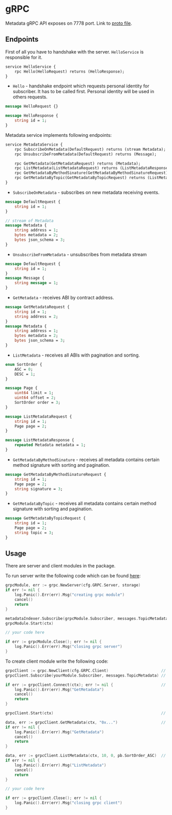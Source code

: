 # gRPC

Metadata gRPC API exposes on 7778 port. Link to [proto file](/pkg/modules/grpc/proto/metadata.proto).

## Endpoints

First of all you have to handshake with the server. `HelloService` is responsible for it.

```protobuf
service HelloService {
    rpc Hello(HelloRequest) returns (HelloResponse);
}

```

* `Hello` - handshake endpoint which requests personal identity for subscriber. It has to be called first. Personal identity will be used in others requests.

```protobuf
message HelloRequest {}

message HelloResponse {
    string id = 1;
}
```


Metadata service implements following endpoints:

```protobuf
service MetadataService {
    rpc SubscribeOnMetadata(DefaultRequest) returns (stream Metadata);
    rpc UnsubscribeFromMetadata(DefaultRequest) returns (Message);

    rpc GetMetadata(GetMetadataRequest) returns (Metadata);
    rpc ListMetadata(ListMetadataRequest) returns (ListMetadataResponse);
    rpc GetMetadataByMethodSinature(GetMetadataByMethodSinatureRequest) returns (ListMetadataResponse);
    rpc GetMetadataByTopic(GetMetadataByTopicRequest) returns (ListMetadataResponse);
}
```

* `SubscribeOnMetadata` - subscribes on new metadata receiving events.

```protobuf
message DefaultRequest {
    string id = 1;
}

// stream of Metadata
message Metadata {
    string address = 1;
    bytes metadata = 2;
    bytes json_schema = 3;
}

```

* `UnsubscribeFromMetadata` - unsubscribes from metadata stream

```protobuf
message DefaultRequest {
    string id = 1;
}
message Message {
    string message = 1;
}
```

* `GetMetadata` - receives ABI by contract address.

```protobuf
message GetMetadataRequest {
    string id = 1;
    string address = 2;
}
message Metadata {
    string address = 1;
    bytes metadata = 2;
    bytes json_schema = 3;
}
```

* `ListMetadata` - receives all ABIs with pagination and sorting.

```protobuf
enum SortOrder {
    ASC = 0;
    DESC = 1;
}

message Page {
    uint64 limit = 1;
    uint64 offset = 2;
    SortOrder order = 3;
}

message ListMetadataRequest {
    string id = 1;
    Page page = 2;
}

message ListMetadataResponse {
    repeated Metadata metadata = 1;
}
```

* `GetMetadataByMethodSinature` - receives all metadata contains certain method signature with sorting and pagination.

```protobuf
message GetMetadataByMethodSinatureRequest {
    string id = 1;
    Page page = 2;
    string signature = 3;
}
```


* `GetMetadataByTopic` - receives all metadata contains certain method signature with sorting and pagination.

```protobuf
message GetMetadataByTopicRequest {
    string id = 1;
    Page page = 2;
    string topic = 3;
}
``` 

## Usage

There are server and client modules in the package.

To run server write the following code which can be found [here](/cmd/indexer/main.go):

```go
grpcModule, err := grpc.NewServer(cfg.GRPC.Server, storage)
if err != nil {
    log.Panic().Err(err).Msg("creating grpc module")
    cancel()
    return
}

metadataIndexer.Subscribe(grpcModule.Subscriber, messages.TopicMetadata)
grpcModule.Start(ctx)

// your code here

if err := grpcModule.Close(); err != nil {
    log.Panic().Err(err).Msg("closing grpc server")
}
```

To create client module write the following code:

```go
grpcClient := grpc.NewClient(cfg.GRPC.Client)                       // create module
grpcClient.Subscribe(yourModule.Subscriber, messages.TopicMetadata) // subscribe on internal events

if err := grpcClient.Connect(ctx); err != nil {                     // create connection to server
    log.Panic().Err(err).Msg("GetMetadata")
    cancel()
    return
}

grpcClient.Start(ctx)                                               // listening for server events

data, err := grpcClient.GetMetadata(ctx, "0x...")                   // receiving metadata by gRPC
if err != nil {
    log.Panic().Err(err).Msg("GetMetadata")
    cancel()
    return
}

data, err := grpcClient.ListMetadata(ctx, 10, 0, pb.SortOrder_ASC)  // receiving list metadata by gRPC
if err != nil {
    log.Panic().Err(err).Msg("ListMetadata")
    cancel()
    return
}

// your code here

if err := grpcClient.Close(); err != nil {
	log.Panic().Err(err).Msg("closing grpc client")
}
```